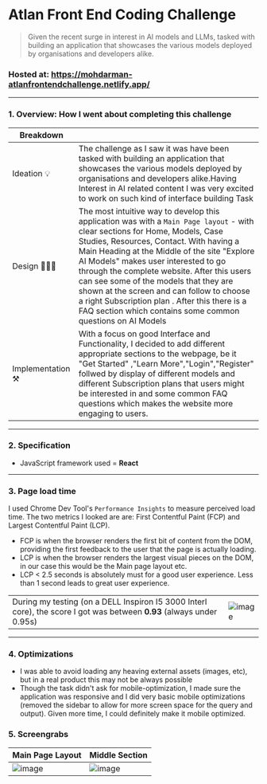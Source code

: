 # Atlan Front End Coding Challenge

> Given the recent surge in interest in AI models and LLMs, tasked with building an application that showcases the various models deployed by organisations and developers alike.

### Hosted at: https://mohdarman-atlanfrontendchallenge.netlify.app/

----------

### 1. Overview: How I went about completing this challenge

| Breakdown  |   |
|---|---|
| Ideation 💡  |  The challenge as I saw it was have been tasked with building an application that showcases the various models deployed by organisations and developers alike.Having Interest in AI related content I was very excited to work on such kind of interface building Task  |
| Design 🧑🏻‍🎨  | The most intuitive way to develop this application was with a `Main Page layout` - with clear sections for Home, Models, Case Studies, Resources, Contact. With having a Main Heading at the Middle of the site "Explore AI Models" makes user interested to go through the complete website. After this users can see some of the models that they are shown at the screen and can follow to choose a right Subscription plan . After this there is a FAQ section which contains some common questions on AI Models |
| Implementation ⚒️  |  With a focus on good Interface and Functionality, I decided to add different appropriate sections to the webpage, be it "Get Started" ,"Learn More","Login","Register" follwed by display of different models and different Subscription plans that users might be interested in and some common FAQ questions which makes the website more engaging to users. |

----------

### 2. Specification

- JavaScript framework used = **React**
----------

### 3. Page load time

I used Chrome Dev Tool's `Performance Insights` to measure perceived load time. The two metrics I looked are are: First Contentful Paint (FCP) and Largest Contentful Paint (LCP).
- FCP is when the browser renders the first bit of content from the DOM, providing the first feedback to the user that the page is actually loading.
- LCP is when the browser renders the largest visual pieces on the DOM, in our case this would be the Main page layout etc.
- LCP < 2.5 seconds is absolutely must for a good user experience. Less than 1 second leads to great user experience.


|   |   |
|---|---|
| During my testing (on a DELL Inspiron I5 3000 Interl core), the score I got was between **0.93** (always under 0.95s)   |  ![image](https://github.com/arizzaa13/ATLAN-Frontend-Coding-Challenge/assets/78647475/fa5b07a6-86d6-48ec-8c45-b369056a499b) |


----------

### 4. Optimizations

- I was able to avoid loading any heaving external assets (images, etc), but in a real product this may not be always possible
- Though the task didn't ask for mobile-optimization, I made sure the application was responsive and I did very basic mobile optimizations (removed the sidebar to allow for more screen space for the query and output). Given more time, I could definitely make it mobile optimized.



### 5. Screengrabs

| Main Page Layout  | Middle Section |
|---|---|
|![image](https://github.com/arizzaa13/ATLAN-Frontend-Coding-Challenge/assets/78647475/4d0d6b92-f1c9-428e-a43b-485ebc72ccc3) | ![image](https://github.com/arizzaa13/ATLAN-Frontend-Coding-Challenge/assets/78647475/91884b18-9c9c-4b96-96a9-59ef6da877a0) |

